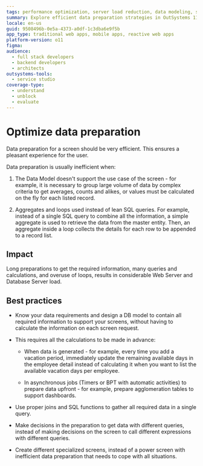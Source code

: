 ```yaml
---
tags: performance optimization, server load reduction, data modeling, sql queries, asynchronous processing
summary: Explore efficient data preparation strategies in OutSystems 11 (O11) to enhance user experience and reduce server load.
locale: en-us
guid: 9508496b-0e5a-4373-a0df-1c3dba6e9f5b
app_type: traditional web apps, mobile apps, reactive web apps
platform-version: o11
figma:
audience:
  - full stack developers
  - backend developers
  - architects
outsystems-tools:
  - service studio
coverage-type:
  - understand
  - unblock
  - evaluate
---
```


# Optimize data preparation

Data preparation for a screen should be very efficient. This ensures a pleasant experience for the user. 

Data preparation is usually inefficient when:

  1. The Data Model doesn't support the use case of the screen - for example, it is necessary to group large volume of data by complex criteria to get averages, counts and alikes, or values must be calculated on the fly for each listed record.

  2. Aggregates and loops used instead of lean SQL queries. For example, instead of a single SQL query to combine all the information, a simple aggregate is used to retrieve the data from the master entity. Then, an aggregate inside a loop collects the details for each row to be appended to a record list.

## Impact

Long preparations to get the required information, many queries and calculations, and overuse of loops, results in considerable Web Server and Database Server load.

## Best practices

* Know your data requirements and design a DB model to contain all required information to support your screens, without having to calculate the information on each screen request.
* This requires all the calculations to be made in advance:

    * When data is generated - for example, every time you add a vacation period, immediately update the remaining available days in the employee detail instead of calculating it when you want to list the available vacation days per employee.

    * In asynchronous jobs (Timers or BPT with automatic activities) to prepare data upfront - for example, prepare agglomeration tables to support dashboards.

* Use proper joins and SQL functions to gather all required data in a single query.

* Make decisions in the preparation to get data with different queries, instead of making decisions on the screen to call different expressions with different queries.

* Create different specialized screens, instead of a power screen with inefficient data preparation that needs to cope with all situations.
